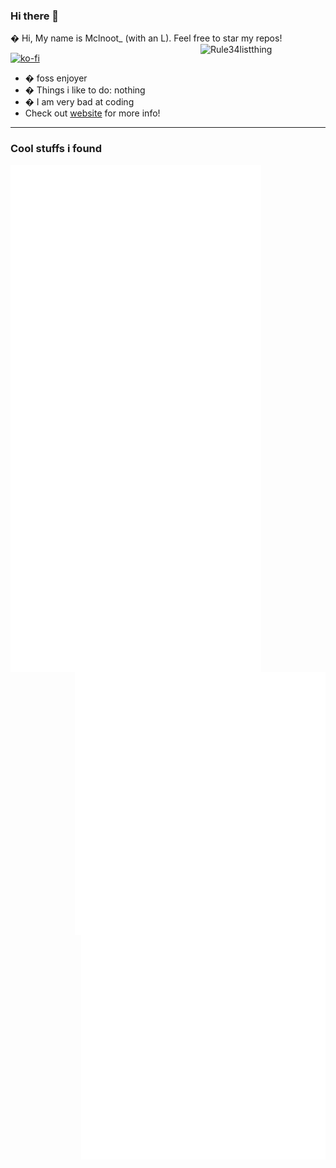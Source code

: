### Hi there 👋

� Hi, My name is Mclnoot_ (with an L). Feel free to star my repos!
[<img align="right" width="200" alt="Rule34listthing" src="https://count.getloli.com/get/@:lowlighter?theme=rule34">](https://fanmclaine.github.io)

[![ko-fi](https://ko-fi.com/img/githubbutton_sm.svg)](https://ko-fi.com/Q5Q3611TP)

- � foss enjoyer
- � Things i like to do: nothing
- � I am very bad at coding
- Check out [website](fancmlaine.github.io) for more info!

--- 
 
### Cool stuffs i found

<img align="left" src="/github-metrics.svg" alt="Metrics" width="401">
<img align="right" src="/media.svg" alt="Amine" width="401">
<img align="right" src="/acheivements.svg" alt="wowowow" width="391">

